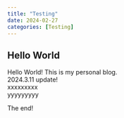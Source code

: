 ```yaml
---
title: "Testing"
date: 2024-02-27
categories: [Testing]
---
```


## Hello World  

Hello World! This is my personal blog.  
2024.3.11 update!  
xxxxxxxxx  
yyyyyyyyy  

The end!  
